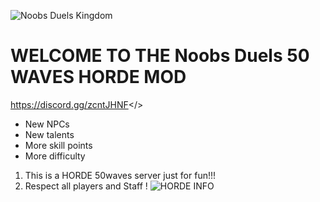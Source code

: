 ![Noobs Duels Kingdom](https://i.postimg.cc/0NqpbT9B/50.webp)
# WELCOME TO THE **Noobs Duels 50 WAVES HORDE MOD**
<a id="NOOBS DUELS DISCORD">https://discord.gg/zcntJHNF</>
- New NPCs
- New talents
- More skill points
- More difficulty
1. This is a HORDE 50waves server just for fun!!!
2. Respect all players and Staff !
![HORDE INFO](https://i.postimg.cc/Dz2SVnvn/502.jpg)

